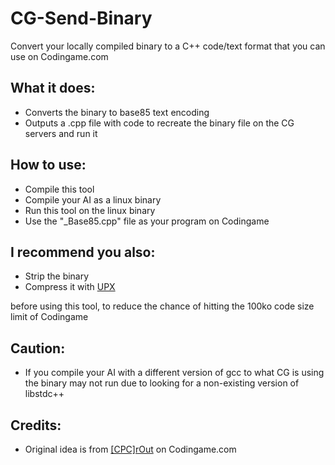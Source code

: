# CG-Send-Binary
Convert your locally compiled binary to a C++ code/text format that you can use on Codingame.com

## What it does:
* Converts the binary to base85 text encoding
* Outputs a .cpp file with code to recreate the binary file on the CG servers and run it

## How to use:
* Compile this tool 
* Compile your AI as a linux binary
* Run this tool on the linux binary
* Use the "_Base85.cpp" file as your program on Codingame

## I recommend you also:
* Strip the binary
* Compress it with [UPX](https://upx.github.io/)

before using this tool, to reduce the chance of hitting the 100ko code size limit of Codingame

## Caution:
* If you compile your AI with a different version of gcc to what CG is using the binary may not run due to looking for a non-existing version of libstdc++

## Credits:
* Original idea is from [[CPC]rOut](https://www.codingame.com/forum/t/neural-network-ressources/1667/17) on Codingame.com
